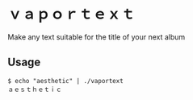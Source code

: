 # ｖａｐｏｒｔｅｘｔ

Make any text suitable for the title of your next album

## Usage

```
$ echo "aesthetic" | ./vaportext
ａｅｓｔｈｅｔｉｃ
```
